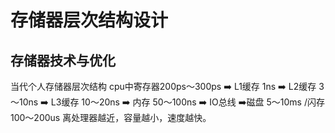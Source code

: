 # 存储器层次结构设计
## 存储器技术与优化
当代个人存储器层次结构
cpu中寄存器200ps～300ps  ➡️ L1缓存 1ns ➡️ L2缓存 3～10ns  ➡️ L3缓存 10～20ns ➡️ 内存 50～100ns ➡️ IO总线 ➡️磁盘 5～10ms /闪存 100～200us
离处理器越近，容量越小，速度越快。